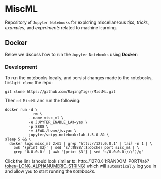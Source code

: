 # MiscML
Repository of `Jupyter Notebooks` for exploring miscellaneous *tips*, *tricks*,
*examples*, and *experiments* related to machine learning.

## Docker
Below we discuss how to run the `Jupyter Notebooks` using **Docker**:

### Development
To run the notebooks locally, and persist changes made to the notebooks, first
`git clone` the repo:
```
git clone https://github.com/RagingTiger/MiscML.git
```
Then `cd MiscML` and run the following:
```
docker run -d \
           --rm \
           --name misc_ml \
           -e JUPYTER_ENABLE_LAB=yes \
           -p 8888 \
           -v $PWD:/home/jovyan \
           jupyter/scipy-notebook:lab-3.5.0 && \
sleep 5 && \
  docker logs misc_ml 2>&1 | grep "http://127.0.0.1" | tail -n 1 | \
    awk '{print $2}' | sed "s/:8888/:$(docker port misc_ml | \
    grep '0.0.0.0:' | awk '{print $3'} | sed 's/0.0.0.0://g')/g"
```
Click the link (should look similar to:
http://127.0.0.1:RANDOM_PORT/lab?token=LONG_ALPHANUMERIC_STRING) which will
`automatically` log you in and allow you to start running the *notebooks*.

